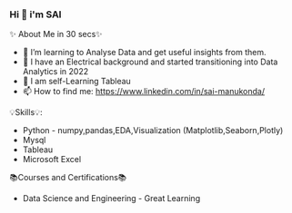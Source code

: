 ### Hi 👋 i'm SAI

✨ About Me in 30 secs✨

* 👀 I’m learning to Analyse Data and get useful insights from them.
* 💉 I have an Electrical background and started transitioning into Data Analytics in 2022
* 🌱 I am self-Learning Tableau 
* 📫 How to find me: https://www.linkedin.com/in/sai-manukonda/

💡Skills💡:

* Python - numpy,pandas,EDA,Visualization (Matplotlib,Seaborn,Plotly)
* Mysql
* Tableau
* Microsoft Excel

📚Courses and Certifications📚
* Data Science and Engineering - Great Learning 
